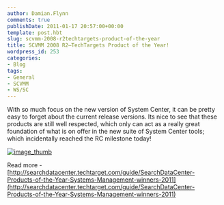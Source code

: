 ```yaml
---
author: Damian.Flynn
comments: true
publishDate: 2011-01-17 20:57:00+00:00
template: post.hbt
slug: scvmm-2008-r2techtargets-product-of-the-year
title: SCVMM 2008 R2–TechTargets Product of the Year!
wordpress_id: 253
categories:
- Blog
tags:
- General
- SCVMM
- WS/SC
---
```


With so much focus on the new version of System Center, it can be pretty easy to forget about the current release versions. Its nice to see that these products are still well respected, which only can act as a really great foundation of what is on offer in the new suite of System Center tools; which incidentally reached the RC milestone today!

[![image_thumb](http://172.21.10.63:84/wp-content/uploads/2014/02/image_thumb_thumb1.png)](http://172.21.10.63:84/wp-content/uploads/2014/02/image_thumb9.png)

Read more - [http://searchdatacenter.techtarget.com/guide/SearchDataCenter-Products-of-the-Year-Systems-Management-winners-2011](http://searchdatacenter.techtarget.com/guide/SearchDataCenter-Products-of-the-Year-Systems-Management-winners-2011)
